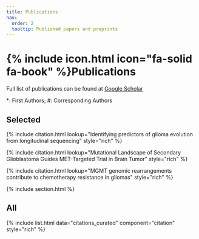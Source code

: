 ```yaml
---
title: Publications
nav:
  order: 2
  tooltip: Published papers and preprints
---
```


# {% include icon.html icon="fa-solid fa-book" %}Publications

Full list of publications can be found at [Google Scholar](https://scholar.google.com/citations?hl=en&user=UB-ecrMAAAAJ&view_op=list_works&sortby=pubdate)

\*: First Authors;  #: Corresponding Authors
## Selected

{% include citation.html lookup="Identifying predictors of glioma evolution from longitudinal sequencing" style="rich" %}

{% include citation.html lookup="Mutational Landscape of Secondary Glioblastoma Guides MET-Targeted Trial in Brain Tumor" style="rich" %}

{% include citation.html lookup="MGMT genomic rearrangements contribute to chemotherapy resistance in gliomas" style="rich" %}

{% include section.html %}

## All

{% include list.html data="citations_curated" component="citation" style="rich" %}
